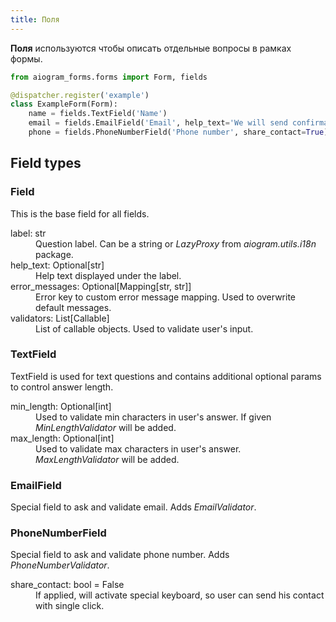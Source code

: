 ```yaml
---
title: Поля
---
```


**Поля** используются чтобы описать отдельные вопросы в рамках формы.

```python
from aiogram_forms.forms import Form, fields

@dispatcher.register('example')
class ExampleForm(Form):
    name = fields.TextField('Name')
    email = fields.EmailField('Email', help_text='We will send confirmation code.')
    phone = fields.PhoneNumberField('Phone number', share_contact=True)
```

## Field types

### Field
This is the base field for all fields.

<dl>
    <dt class="font-semibold">label: str</dt>
    <dd>Question label. Can be a string or <i>LazyProxy</i> from <i>aiogram.utils.i18n</i> package.</dd>
    <dt class="font-semibold">help_text: Optional[str]</dt>
    <dd>Help text displayed under the label.</dd>
    <dt class="font-semibold">error_messages: Optional[Mapping[str, str]]</dt>
    <dd>Error key to custom error message mapping. Used to overwrite default messages.</dd>
    <dt class="font-semibold">validators: List[Callable]</dt>
    <dd>List of callable objects. Used to validate user's input.</dd>
</dl>

### TextField
TextField is used for text questions and contains additional optional params to control answer length.

<dl>
    <dt class="font-semibold">min_length: Optional[int]</dt>
    <dd>Used to validate min characters in user's answer. If given <i>MinLengthValidator</i> will be added.</dd>
    <dt class="font-semibold">max_length: Optional[int]</dt>
    <dd>Used to validate max characters in user's answer. <i>MaxLengthValidator</i> will be added.</dd>
</dl>

### EmailField
Special field to ask and validate email. Adds _EmailValidator_.

### PhoneNumberField
Special field to ask and validate phone number. Adds _PhoneNumberValidator_.

<dl>
    <dt class="font-semibold">share_contact: bool = False</dt>
    <dd>If applied, will activate special keyboard, so user can send his contact with single click.</dd>
</dl>
